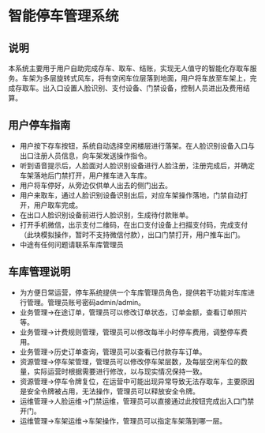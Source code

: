 # 智能停车管理系统

## 说明
本系统主要用于用户自助完成存车、取车、结账，实现无人值守的智能化存取车服务。车架为多层旋转式风车，将有空闲车位层落到地面，用户将车放至车架上，完成存取车。出入口设置人脸识别、支付设备、门禁设备，控制人员进出及费用结算。

## 用户停车指南

* 用户按下存车按钮，系统自动选择空闲楼层进行落架。在人脸识别设备入口与出口注册人员信息，向车架发送操作指令。
* 听到语音提示后，人脸面对人脸识别设备进行人脸注册，注册完成后，并确定车架落地后门禁打开，用户推车进入车库。
* 用户将车停好，从旁边仅供单人出去的侧门出去。
* 用户来取车，通过人脸识别设备识别出后，对应车架操作落地，门禁自动打开，用户取车完成。
* 在出口人脸识别设备前进行人脸识别，生成待付款账单。
* 打开手机微信，出示支付二维码，在出口支付设备上扫描支付码，完成支付（此块模拟操作，暂时不支持微信付款），出口门禁打开，用户推车出门。
* 中途有任何问题请联系车库管理员

## 车库管理说明

* 为方便日常运营，停车系统提供一个车库管理员角色，提供若干功能对车库进行管理。管理员账号密码admin/admin。
* 业务管理->在途订单，管理员可以修改订单状态，订单金额，查看订单照片等。
* 业务管理->计费规则管理，管理员可以修改每半小时停车费用，调整停车费用。
* 业务管理->历史订单查询，管理员可以查看已付款存车订单。
* 资源管理->停车架管理，管理员可以修改停车架层数，及每层空闲车位的数量，实际运营时根据需要进行修改，以与现实情况保持一致。
* 资源管理->停车令牌复位，在运营中可能出现异常导致无法存取车，主要原因是安全令牌被占用，无法操作，管理员可以释放安全令牌。
* 运维管理->人脸运维->门禁运维，管理员可以直接通过此按钮完成出入口门禁开门。
* 运维管理->车架运维->车架操作，管理员可以指定车架落到哪一层。
